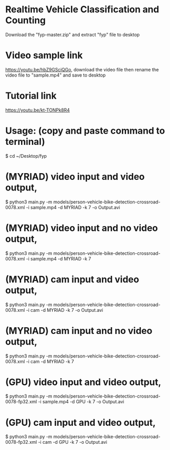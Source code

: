 # Realtime Vehicle Classification and Counting

Download the "fyp-master.zip" and extract "fyp" file to desktop

# Video sample link
https://youtu.be/hbZ9GSciQGo, download the video file then rename the video file to "sample.mp4" and save to desktop

# Tutorial link
https://youtu.be/kt-TONPk8R4 

# Usage: (copy and paste command to terminal)
$ cd ~/Desktop/fyp

# (MYRIAD) video input and video output,
$ python3 main.py -m models/person-vehicle-bike-detection-crossroad-0078.xml -i sample.mp4 -d MYRIAD -k 7 -o Output.avi

# (MYRIAD) video input and no video output,
$ python3 main.py -m models/person-vehicle-bike-detection-crossroad-0078.xml -i sample.mp4 -d MYRIAD -k 7

# (MYRIAD) cam input and video output,
$ python3 main.py -m models/person-vehicle-bike-detection-crossroad-0078.xml -i cam -d MYRIAD -k 7 -o Output.avi

# (MYRIAD) cam input and no video output,
$ python3 main.py -m models/person-vehicle-bike-detection-crossroad-0078.xml -i cam -d MYRIAD -k 7

# (GPU) video input and video output,
$ python3 main.py -m models/person-vehicle-bike-detection-crossroad-0078-fp32.xml -i sample.mp4 -d GPU -k 7 -o Output.avi

# (GPU) cam input and video output,
$ python3 main.py -m models/person-vehicle-bike-detection-crossroad-0078-fp32.xml -i cam -d GPU -k 7 -o Output.avi
